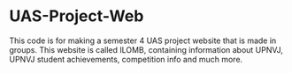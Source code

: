 # UAS-Project-Web
This code is for making a semester 4 UAS project website that is made in groups. This website is called ILOMB, containing information about UPNVJ, UPNVJ student achievements, competition info and much more.
